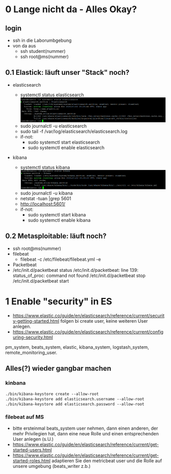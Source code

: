 # 0 Lange nicht da - Alles Okay?
## login
  * ssh in die Laborumbgebung
  * von da aus
    * ssh student(nummer)
	* ssh root@ms(nummer)
	
## 0.1 Elastick: läuft unser "Stack" noch?
  * elasticsearch  
    *  systemctl status elasticsearch
    ![image](images/systemctl_elasticsearch.PNG)
     *  sudo journalctl -u elasticsearch
     *  sudo tail -f /var/log/elasticsearch/elasticsearch.log
     *  if-not: 
         * sudo systemctl start elasticsearch
         * sudo systemctl enable elasticsearch

  * kibana   
     *  systemctl status kibana
      ![image](images/systemctl_kibana.PNG)
     *  sudo journalctl -u kibana
     *  netstat -tuan |grep 5601
     *  [http://localhost:5601/](http://localhost:5601/)
     *  if-not: 
         *  sudo systemctl start kibana
         *  sudo systemctl enable kibana

## 0.2 Metasploitable: läuft noch?
  * ssh root@ms(nummer)
  * filebeat
    *  filebeat -c /etc/filebeat/filebeat.yml -e
  * Packetbeat
   * /etc/init.d/packetbeat status
	 /etc/init.d/packetbeat: line 139: status_of_proc: command not found
	 /etc/init.d/packetbeat stop
     /etc/init.d/packetbeat start

# 1 Enable "security" in ES
* https://www.elastic.co/guide/en/elasticsearch/reference/current/security-getting-started.html folgen bi create user, keine weiteren User anlegen.
* https://www.elastic.co/guide/en/elasticsearch/reference/current/configuring-security.html

pm_system, beats_system, elastic, kibana_system, logstash_system, remote_monitoring_user.


 ## Alles(?) wieder gangbar machen
 
### kinbana 
 ```
./bin/kibana-keystore create --allow-root
./bin/kibana-keystore add elasticsearch.username --allow-root
./bin/kibana-keystore add elasticsearch.password --allow-root
```

### filebeat auf MS

* bitte ersteinmal beats_system user nehmen, dann einen anderen, der mehr Privilegien hat, dann eine neue Rolle und einen entsprechenden User anlegen (s.U.)
* https://www.elastic.co/guide/en/elasticsearch/reference/current/get-started-users.html 
* https://www.elastic.co/guide/en/elasticsearch/reference/current/get-started-roles.html adaptieren Sie den metricbeat user und die Rolle auf unsere umgebung (beats_writer z.b.)
